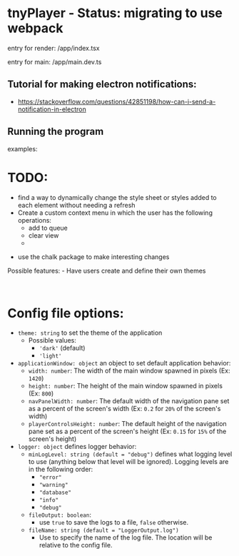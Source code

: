 # tnyPlayer - Status: migrating to use webpack

entry for render:
/app/index.tsx

entry for main:
/app/main.dev.ts

## Tutorial for making electron notifications:

-   https://stackoverflow.com/questions/42851198/how-can-i-send-a-notification-in-electron

## Running the program

examples:

# TODO:

-   find a way to dynamically change the style sheet or styles added to each element without needing a refresh
-   Create a custom context menu in which the user has the following operations:
    -   add to queue
    -   clear view
    -

*   use the chalk package to make interesting changes

Possible features: - Have users create and define their own themes

<br/>

# Config file options:

-   `theme: string` to set the theme of the application
    -   Possible values:
        -   `'dark'` (default)
        -   `'light'`
-   `applicationWindow: object` an object to set default application behavior:
    -   `width: number`: The width of the main window spawned in pixels (Ex: `1420`)
    -   `height: number`: The height of the main window spawned in pixels (Ex: `800`)
    -   `navPanelWidth: number`: The default width of the navigation pane set as a percent of the screen's width (Ex: `0.2` for `20%` of the screen's width)
    -   `playerControlsHeight: number`: The default height of the navigation pane set as a percent of the screen's height (Ex: `0.15` for `15%` of the screen's height)
-   `logger: object` defines logger behavior:
    -   `minLogLevel: string (default = "debug")` defines what logging level to use (anything below that level will be ignored). Logging levels are in the following order:
        -   `"error"`
        -   `"warning"`
        -   `"database"`
        -   `"info"`
        -   `"debug"`
    -   `fileOutput: boolean`:
        -   use `true` to save the logs to a file, `false` otherwise.
    -   `fileName: string (default = "LoggerOutput.log")`
        -   Use to specify the name of the log file. The location will be relative to the config file.

